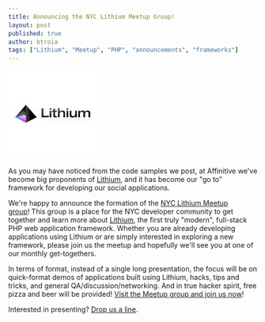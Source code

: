 ```yaml
---
title: Announcing the NYC Lithium Meetup Group!
layout: post
published: true
author: btroia
tags: ["Lithium", "Meetup", "PHP", "announcements", "frameworks"]
---
```

<p><img src="/images/lithium-large.jpg" alt="lithium image" /></p>
<p>As you may have noticed from the code samples we post, at Affinitive we've become big proponents of <a href="http://lithify.me" title="Lithium" target="_blank">Lithium</a>, and it has become our "go to" framework for developing our social applications.</p>
<p>We're happy to announce the formation of the <a href="http://www.meetup.com/NYC-Lithium-Meetup/" title="NYC Lithium Meetup Group" target="_blank">NYC Lithium Meetup group</a>!&nbsp;This group is a place for the NYC developer community to get together and learn more about <a href="http://www.lithify.me" title="Lithium" target="_blank">Lithium</a>, the first truly "modern", full-stack PHP web application framework. Whether you are already developing applications using Lithium or are simply interested in exploring a new framework, please join us the meetup and hopefully we'll see you at one of our monthly get-togethers.</p>
<p>In terms of format, instead of a single long presentation, the focus will be on quick-format demos of applications built using Lithium, hacks, tips and tricks, and general QA/discussion/networking. And in true hacker spirit, free pizza and beer will be provided! <a href="http://www.meetup.com/NYC-Lithium-Meetup/" title="NYC Lithium Meetup" target="_blank">Visit the Meetup group and join us now</a>!</p>
<p>Interested in presenting? <a href="http://www.twitter.com/BobTroia" target="_blank">Drop us a line</a>.</p>
<p>&nbsp;</p>
